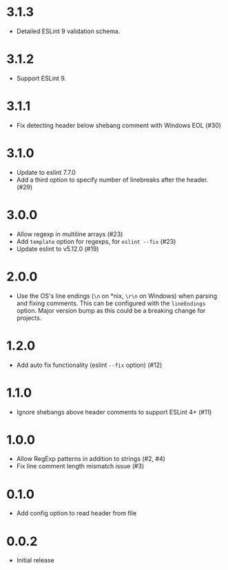 # 3.1.3

* Detailed ESLint 9 validation schema.

# 3.1.2

* Support ESLint 9.

# 3.1.1

* Fix detecting header below shebang comment with Windows EOL (#30)

# 3.1.0

* Update to eslint 7.7.0
* Add a third option to specify number of linebreaks after the header. (#29)

# 3.0.0

* Allow regexp in multiline arrays (#23)
* Add `template` option for regexps, for `eslint --fix` (#23)
* Update eslint to v5.12.0 (#19)

# 2.0.0

* Use the OS's line endings (`\n` on *nix, `\r\n` on Windows) when parsing and fixing comments. This can be configured with the `lineEndings` option. Major version bump as this could be a breaking change for projects.

# 1.2.0

* Add auto fix functionality (eslint `--fix` option) (#12)

# 1.1.0

* Ignore shebangs above header comments to support ESLint 4+ (#11)

# 1.0.0

* Allow RegExp patterns in addition to strings (#2, #4)
* Fix line comment length mismatch issue (#3)

# 0.1.0

* Add config option to read header from file

# 0.0.2

* Initial release
